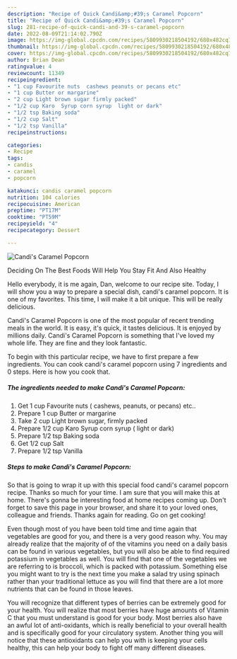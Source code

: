 ```yaml
---
description: "Recipe of Quick Candi&amp;#39;s Caramel Popcorn"
title: "Recipe of Quick Candi&amp;#39;s Caramel Popcorn"
slug: 281-recipe-of-quick-candi-and-39-s-caramel-popcorn
date: 2022-08-09T21:14:02.790Z
image: https://img-global.cpcdn.com/recipes/5809930218504192/680x482cq70/candis-caramel-popcorn-recipe-main-photo.jpg
thumbnail: https://img-global.cpcdn.com/recipes/5809930218504192/680x482cq70/candis-caramel-popcorn-recipe-main-photo.jpg
cover: https://img-global.cpcdn.com/recipes/5809930218504192/680x482cq70/candis-caramel-popcorn-recipe-main-photo.jpg
author: Brian Dean
ratingvalue: 4
reviewcount: 11349
recipeingredient:
- "1 cup Favourite nuts  cashews peanuts or pecans etc"
- "1 cup Butter or margarine"
- "2 cup Light brown sugar firmly packed"
- "1/2 cup Karo  Syrup corn syrup  light or dark"
- "1/2 tsp Baking soda"
- "1/2 cup Salt"
- "1/2 tsp Vanilla"
recipeinstructions:

categories:
- Recipe
tags:
- candis
- caramel
- popcorn

katakunci: candis caramel popcorn 
nutrition: 104 calories
recipecuisine: American
preptime: "PT17M"
cooktime: "PT59M"
recipeyield: "4"
recipecategory: Dessert

---
```



![Candi&#39;s Caramel Popcorn](https://img-global.cpcdn.com/recipes/5809930218504192/680x482cq70/candis-caramel-popcorn-recipe-main-photo.jpg)

Deciding On The Best Foods Will Help You Stay Fit And Also Healthy

Hello everybody, it is me again, Dan, welcome to our recipe site. Today, I will show you a way to prepare a special dish, candi&#39;s caramel popcorn. It is one of my favorites. This time, I will make it a bit unique. This will be really delicious.

Candi&#39;s Caramel Popcorn is one of the most popular of recent trending meals in the world. It is easy, it's quick, it tastes delicious. It is enjoyed by millions daily. Candi&#39;s Caramel Popcorn is something that I've loved my whole life. They are fine and they look fantastic.




To begin with this particular recipe, we have to first prepare a few ingredients. You can cook candi&#39;s caramel popcorn using 7 ingredients and 0 steps. Here is how you cook that.

<!--inarticleads1-->

##### The ingredients needed to make Candi&#39;s Caramel Popcorn:

1. Get 1 cup Favourite nuts ( cashews, peanuts, or pecans) etc..
1. Prepare 1 cup Butter or margarine
1. Take 2 cup Light brown sugar, firmly packed
1. Prepare 1/2 cup Karo  Syrup corn syrup ( light or dark)
1. Prepare 1/2 tsp Baking soda
1. Get 1/2 cup Salt
1. Prepare 1/2 tsp Vanilla




<!--inarticleads2-->

##### Steps to make Candi&#39;s Caramel Popcorn:





So that is going to wrap it up with this special food candi&#39;s caramel popcorn recipe. Thanks so much for your time. I am sure that you will make this at home. There's gonna be interesting food at home recipes coming up. Don't forget to save this page in your browser, and share it to your loved ones, colleague and friends. Thanks again for reading. Go on get cooking!

Even though most of you have been told time and time again that vegetables are good for you, and there is a very good reason why. You may already realize that the majority of of the vitamins you need on a daily basis can be found in various vegetables, but you will also be able to find required potassium in vegetables as well. You will find that one of the vegetables we are referring to is broccoli, which is packed with potassium. Something else you might want to try is the next time you make a salad try using spinach rather than your traditional lettuce as you will find that there are a lot more nutrients that can be found in those leaves.

You will recognize that different types of berries can be extremely good for your health. You will realize that most berries have huge amounts of Vitamin C that you must understand is good for your body. Most berries also have an awful lot of anti-oxidants, which is really beneficial to your overall health and is specifically good for your circulatory system. Another thing you will notice that these antioxidants can help you with is keeping your cells healthy, this can help your body to fight off many different diseases.
